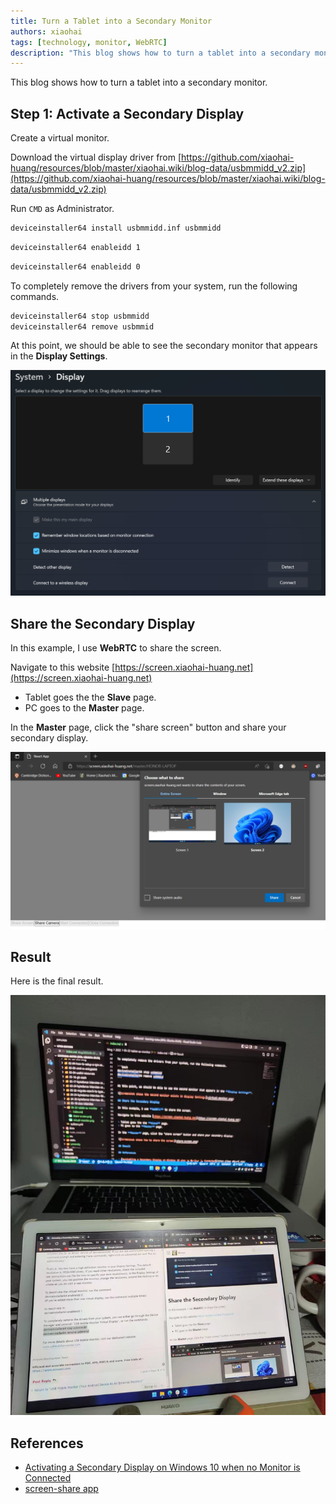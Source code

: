 ```yaml
---
title: Turn a Tablet into a Secondary Monitor
authors: xiaohai
tags: [technology, monitor, WebRTC]
description: "This blog shows how to turn a tablet into a secondary monitor/display on Windows."
---
```


This blog shows how to turn a tablet into a secondary monitor.

<!-- truncate -->

## Step 1: Activate a Secondary Display

Create a virtual monitor.

Download the virtual display driver from [https://github.com/xiaohai-huang/resources/blob/master/xiaohai.wiki/blog-data/usbmmidd_v2.zip](https://github.com/xiaohai-huang/resources/blob/master/xiaohai.wiki/blog-data/usbmmidd_v2.zip)

Run `CMD` as Administrator.

```bash title="install the virtual display driver"
deviceinstaller64 install usbmmidd.inf usbmmidd
```

```bash title="activate a virtual monitor"
deviceinstaller64 enableidd 1
```

```bash title="deactivate a virtual monitor"
deviceinstaller64 enableidd 0
```

To completely remove the drivers from your system, run the following commands.

```bash
deviceinstaller64 stop usbmmidd
deviceinstaller64 remove usbmmid
```

At this point, we should be able to see the secondary monitor that appears in the **Display Settings**.

![Screenshot shows the secondary monitor exists in Display Settings](virtual-monitor.png)

## Share the Secondary Display

In this example, I use **WebRTC** to share the screen.

Navigate to this website [https://screen.xiaohai-huang.net](https://screen.xiaohai-huang.net)

- Tablet goes the the **Slave** page.
- PC goes to the **Master** page.

In the **Master** page, click the "share screen" button and share your secondary display.

![Screenshot shows how to share the screen](share-screen.png)

## Result

Here is the final result.

![Final result](final-result.jpg)

## References

- [Activating a Secondary Display on Windows 10 when no Monitor is Connected](https://www.amyuni.com/forum/viewtopic.php?t=3030)
- [screen-share app](https://github.com/xiaohai-huang/screen-share)

